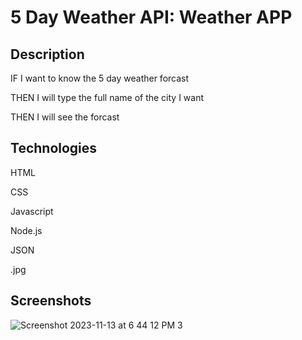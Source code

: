 # 5 Day Weather API: Weather APP

## Description

IF I want to know the 5 day weather forcast 

THEN I will type the full name of the city I want 

THEN I will see the forcast

## Technologies

HTML

CSS 

Javascript 

Node.js

JSON 

.jpg


## Screenshots

![Screenshot 2023-11-13 at 6 44 12 PM 3](https://github.com/RhettRoseman/windy-wisdom/assets/140462841/b092a1e1-352b-47b0-a259-6a8af01cac6d)
